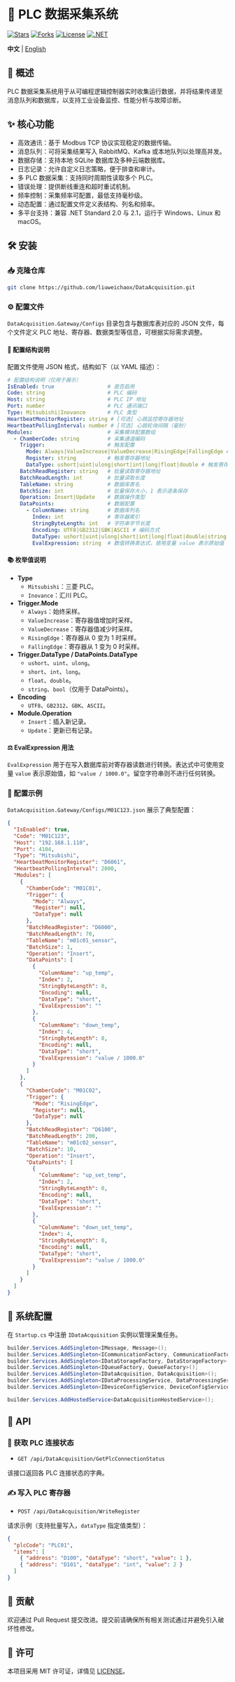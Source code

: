 # 📡 PLC 数据采集系统

[![Stars](https://img.shields.io/github/stars/liuweichaox/DataAcquisition?style=social)](https://github.com/liuweichaox/DataAcquisition/stargazers)
[![Forks](https://img.shields.io/github/forks/liuweichaox/DataAcquisition?style=social)](https://github.com/liuweichaox/DataAcquisition/network/members)
[![License](https://img.shields.io/github/license/liuweichaox/DataAcquisition.svg)](LICENSE)
[![.NET](https://img.shields.io/badge/.NET-Standard%202.0%20%7C%202.1-512BD4?logo=dotnet)](#)

**中文** | [English](README.en.md)

## 📘 概述
PLC 数据采集系统用于从可编程逻辑控制器实时收集运行数据，并将结果传递至消息队列和数据库，以支持工业设备监控、性能分析与故障诊断。

## ✨ 核心功能
- 高效通讯：基于 Modbus TCP 协议实现稳定的数据传输。
- 消息队列：可将采集结果写入 RabbitMQ、Kafka 或本地队列以处理高并发。
- 数据存储：支持本地 SQLite 数据库及多种云端数据库。
- 日志记录：允许自定义日志策略，便于排查和审计。
- 多 PLC 数据采集：支持同时周期性读取多个 PLC。
- 错误处理：提供断线重连和超时重试机制。
- 频率控制：采集频率可配置，最低支持毫秒级。
- 动态配置：通过配置文件定义表结构、列名和频率。
- 多平台支持：兼容 .NET Standard 2.0 与 2.1，运行于 Windows、Linux 和 macOS。

## 🛠️ 安装
### 📥 克隆仓库
```bash
git clone https://github.com/liuweichaox/DataAcquisition.git
```

### ⚙️ 配置文件
`DataAcquisition.Gateway/Configs` 目录包含与数据库表对应的 JSON 文件，每个文件定义 PLC 地址、寄存器、数据类型等信息，可根据实际需求调整。

#### 📑 配置结构说明
配置文件使用 JSON 格式，结构如下（以 YAML 描述）：

```yaml
# 配置结构说明（仅用于展示）
IsEnabled: true                 # 是否启用
Code: string                    # PLC 编码
Host: string                    # PLC IP 地址
Port: number                    # PLC 通讯端口
Type: Mitsubishi|Inovance       # PLC 类型
HeartbeatMonitorRegister: string # [可选] 心跳监控寄存器地址
HeartbeatPollingInterval: number # [可选] 心跳轮询间隔（毫秒）
Modules:                        # 采集模块配置数组
  - ChamberCode: string         # 采集通道编码
    Trigger:                    # 触发配置
      Mode: Always|ValueIncrease|ValueDecrease|RisingEdge|FallingEdge # 触发模式
      Register: string          # 触发寄存器地址
      DataType: ushort|uint|ulong|short|int|long|float|double # 触发寄存器数据类型
    BatchReadRegister: string   # 批量读取寄存器地址
    BatchReadLength: int        # 批量读取长度
    TableName: string           # 数据库表名
    BatchSize: int              # 批量保存大小，1 表示逐条保存
    Operation: Insert|Update    # 数据操作类型
    DataPoints:                 # 数据配置
      - ColumnName: string      # 数据库列名
        Index: int              # 寄存器索引
        StringByteLength: int   # 字符串字节长度
        Encoding: UTF8|GB2312|GBK|ASCII # 编码方式
        DataType: ushort|uint|ulong|short|int|long|float|double|string|bool # 寄存器数据类型
        EvalExpression: string  # 数值转换表达式，使用变量 value 表示原始值
```

#### 📚 枚举值说明
- **Type**
  - `Mitsubishi`：三菱 PLC。
  - `Inovance`：汇川 PLC。
- **Trigger.Mode**
  - `Always`：始终采样。
  - `ValueIncrease`：寄存器值增加时采样。
  - `ValueDecrease`：寄存器值减少时采样。
  - `RisingEdge`：寄存器从 0 变为 1 时采样。
  - `FallingEdge`：寄存器从 1 变为 0 时采样。
- **Trigger.DataType / DataPoints.DataType**
  - `ushort`、`uint`、`ulong`。
  - `short`、`int`、`long`。
  - `float`、`double`。
  - `string`、`bool`（仅用于 DataPoints）。
- **Encoding**
  - `UTF8`、`GB2312`、`GBK`、`ASCII`。
- **Module.Operation**
  - `Insert`：插入新记录。
  - `Update`：更新已有记录。

#### ⚖️ EvalExpression 用法
`EvalExpression` 用于在写入数据库前对寄存器读数进行转换。表达式中可使用变量 `value` 表示原始值，如 `"value / 1000.0"`。留空字符串则不进行任何转换。

### 📄 配置示例
`DataAcquisition.Gateway/Configs/M01C123.json` 展示了典型配置：

```json
{
  "IsEnabled": true,
  "Code": "M01C123",
  "Host": "192.168.1.110",
  "Port": 4104,
  "Type": "Mitsubishi",
  "HeartbeatMonitorRegister": "D6061",
  "HeartbeatPollingInterval": 2000,
  "Modules": [
    {
      "ChamberCode": "M01C01",
      "Trigger": {
        "Mode": "Always",
        "Register": null,
        "DataType": null
      },
      "BatchReadRegister": "D6000",
      "BatchReadLength": 70,
      "TableName": "m01c01_sensor",
      "BatchSize": 1,
      "Operation": "Insert",
      "DataPoints": [
        {
          "ColumnName": "up_temp",
          "Index": 2,
          "StringByteLength": 0,
          "Encoding": null,
          "DataType": "short",
          "EvalExpression": ""
        },
        {
          "ColumnName": "down_temp",
          "Index": 4,
          "StringByteLength": 0,
          "Encoding": null,
          "DataType": "short",
          "EvalExpression": "value / 1000.0"
        }
      ]
    },
    {
      "ChamberCode": "M01C02",
      "Trigger": {
        "Mode": "RisingEdge",
        "Register": null,
        "DataType": null
      },
      "BatchReadRegister": "D6100",
      "BatchReadLength": 200,
      "TableName": "m01c02_sensor",
      "BatchSize": 10,
      "Operation": "Insert",
      "DataPoints": [
        {
          "ColumnName": "up_set_temp",
          "Index": 2,
          "StringByteLength": 0,
          "Encoding": null,
          "DataType": "short",
          "EvalExpression": ""
        },
        {
          "ColumnName": "down_set_temp",
          "Index": 4,
          "StringByteLength": 0,
          "Encoding": null,
          "DataType": "short",
          "EvalExpression": "value / 1000.0"
        }
      ]
    }
  ]
}
```

## 🧩 系统配置
在 `Startup.cs` 中注册 `IDataAcquisition` 实例以管理采集任务。

```csharp
builder.Services.AddSingleton<IMessage, Message>();
builder.Services.AddSingleton<ICommunicationFactory, CommunicationFactory>();
builder.Services.AddSingleton<IDataStorageFactory, DataStorageFactory>();
builder.Services.AddSingleton<IQueueFactory, QueueFactory>();
builder.Services.AddSingleton<IDataAcquisition, DataAcquisition>();
builder.Services.AddSingleton<IDataProcessingService, DataProcessingService>();
builder.Services.AddSingleton<IDeviceConfigService, DeviceConfigService>();

builder.Services.AddHostedService<DataAcquisitionHostedService>();
```

## 🔌 API
### 📡 获取 PLC 连接状态
- `GET /api/DataAcquisition/GetPlcConnectionStatus`

该接口返回各 PLC 连接状态的字典。

### ✍️ 写入 PLC 寄存器
- `POST /api/DataAcquisition/WriteRegister`

请求示例（支持批量写入，`dataType` 指定值类型）：

```json
{
  "plcCode": "PLC01",
  "items": [
    { "address": "D100", "dataType": "short", "value": 1 },
    { "address": "D101", "dataType": "int", "value": 2 }
  ]
}
```

## 🤝 贡献
欢迎通过 Pull Request 提交改进。提交前请确保所有相关测试通过并避免引入破坏性修改。

## 📄 许可
本项目采用 MIT 许可证，详情见 [LICENSE](LICENSE)。

